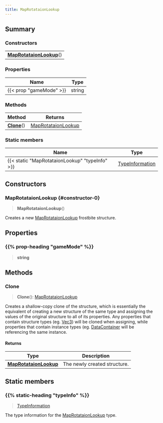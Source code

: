 ```yaml
---
title: MapRotataionLookup
---
```



## Summary
### Constructors
| |
| ----------- |
| **[MapRotataionLookup](#constructor-0)**() |

### Properties
| Name | Type |
| ---- | ---- |
| {{< prop "gameMode" >}} | string |

### Methods
| Method | Returns |
| ------ | ---- |
| **[Clone](#clone)**() | [MapRotataionLookup](/vext/ref/fb/maprotataionlookup) |

### Static members
| Name | Type |
| ---- | ---- |
| {{< static "MapRotataionLookup" "typeInfo" >}} | [TypeInformation](/vext/ref/shared/class/typeinformation) |

## Constructors
### MapRotataionLookup {#constructor-0}
> **MapRotataionLookup**()

Creates a new [MapRotataionLookup](/vext/ref/fb/maprotataionlookup) frostbite structure.

## Properties
### {{% prop-heading "gameMode" %}}
> **string**

## Methods
### Clone
> **Clone**(): [MapRotataionLookup](/vext/ref/fb/maprotataionlookup)

Creates a shallow-copy clone of the structure, which is essentially the equivalent of creating a new structure of the same type and assigning the values of the original structure to all of its properties. Any properties that contain structure types (eg. [Vec3](/vext/ref/shared/class/vec3)) will be cloned when assigning, while properties that contain instance types (eg. [DataContainer](/vext/ref/shared/class/datacontainer) will be referencing the same instance.

#### Returns
| Type | Description |
| ---- | ----------- |
| **[MapRotataionLookup](/vext/ref/fb/maprotataionlookup)** | The newly created structure. |

## Static members
### {{% static-heading "typeInfo" %}}
> [TypeInformation](/vext/ref/shared/class/typeinformation)

The type information for the [MapRotataionLookup](/vext/ref/fb/maprotataionlookup) type.


